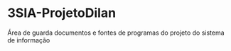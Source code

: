 # 3SIA-ProjetoDilan
Área de guarda documentos e fontes de programas do projeto do sistema de informação 
